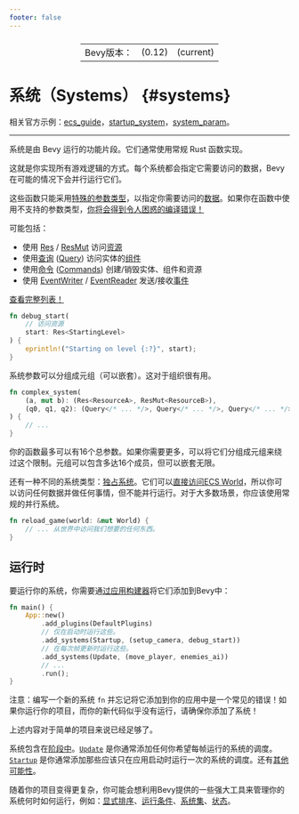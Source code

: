 ```yaml
---
footer: false
---
```

<table style="display:flex;justify-content:center">
  <tr>
    <td>Bevy版本：</td>
    <td>(0.12)</td>
    <td>(current)</td>
  </tr>
</table>

# 系统（Systems） {#systems}
相关官方示例：[ecs_guide](https://github.com/bevyengine/bevy/blob/main/examples/ecs/ecs_guide.rs)，[startup_system](https://github.com/bevyengine/bevy/blob/main/examples/ecs/startup_system.rs)，[system_param](https://github.com/bevyengine/bevy/blob/main/examples/ecs/system_param.rs)。

----

系统是由 Bevy 运行的功能片段。它们通常使用常规 Rust 函数实现。

这就是你实现所有游戏逻辑的方式。每个系统都会指定它需要访问的数据，Bevy 在可能的情况下会并行运行它们。

这些函数只能采用[特殊的参数类型](/book/builtins#systemparams)，以指定你需要访问的[数据](/book/14.programming/14.2intro-data)。如果你在函数中使用不支持的参数类型，[你将会得到令人困惑的编译错误！](/book/4.pitfalls/4.3into-system)

可能包括：
- 使用 [Res](https://docs.rs/bevy/0.12.0/bevy/ecs/system/struct.Res.html) / [ResMut](https://docs.rs/bevy/0.12.0/bevy/ecs/system/struct.ResMut.html) 访问[资源](/book/14.programming/14.6res.html)
- 使用[查询](/book/14.programming/14.9queries) ([Query](https://docs.rs/bevy/0.12.0/bevy/ecs/system/struct.Query.html)) 访问实体的[组件](/book/14.programming/14.7ec#components)
- 使用[命令](/book/14.programming/14.10commands) ([Commands](https://docs.rs/bevy/0.12.0/bevy/ecs/system/struct.Commands.html)) 创建/销毁实体、组件和资源
- 使用 [EventWriter](https://docs.rs/bevy/0.12.0/bevy/ecs/event/struct.EventWriter.html) / [EventReader](https://docs.rs/bevy/0.12.0/bevy/ecs/event/struct.EventReader.html) 发送/接收[事件](/book/14.programming/14.11events)

[查看完整列表！](/book/builtins#systemparams)
```rust
fn debug_start(
    // 访问资源
    start: Res<StartingLevel>
) {
    eprintln!("Starting on level {:?}", start);
}
```
系统参数可以分组成元组（可以嵌套）。这对于组织很有用。
```rust
fn complex_system(
    (a, mut b): (Res<ResourceA>, ResMut<ResourceB>),
    (q0, q1, q2): (Query</* ... */>, Query</* ... */>, Query</* ... */>),
) {
    // ...
}
```
你的函数最多可以有16个总参数。如果你需要更多，可以将它们分组成元组来绕过这个限制。元组可以包含多达16个成员，但可以嵌套无限。

还有一种不同的系统类型：[独占系统](/book/14.programming/14.13exclusive)。它们可以[直接访问ECS World](/book/14.programming/14.14world)，所以你可以访问任何数据并做任何事情，但不能并行运行。对于大多数场景，你应该使用常规的并行系统。
```rust
fn reload_game(world: &mut World) {
    // ... 从世界中访问我们想要的任何东西。
}
```
## 运行时
要运行你的系统，你需要通[过应用构建器](/book/14.programming/14.4app-builder)将它们添加到Bevy中：
```rust
fn main() {
    App::new()
        .add_plugins(DefaultPlugins)
        // 仅在启动时运行这些。
        .add_systems(Startup, (setup_camera, debug_start))
        // 在每次帧更新时运行这些。
        .add_systems(Update, (move_player, enemies_ai))
        // ...
        .run();
}
```
注意：编写一个新的系统 `fn` 并忘记将它添加到你的应用中是一个常见的错误！如果你运行你的项目，而你的新代码似乎没有运行，请确保你添加了系统！

上述内容对于简单的项目来说已经足够了。

系统包含在[阶段中](/book/14.programming/14.15schedules)。[`Update`](https://docs.rs/bevy/0.12.0/bevy/app/struct.Update.html) 是你通常添加任何你希望每帧运行的系统的调度。[`Startup`](https://docs.rs/bevy/0.12.0/bevy/app/struct.Startup.html) 是你通常添加那些应该只在应用启动时运行一次的系统的调度。还有[其他可能性](/book/builtins#schedules)。

随着你的项目变得更复杂，你可能会想利用Bevy提供的一些强大工具来管理你的系统何时如何运行，例如：[显式排序](14.16system-order)、[运行条件](14.17run-criteria)、[系统集](14.18run-criteria)、[状态](14.19states)。